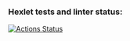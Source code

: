 ### Hexlet tests and linter status:
[![Actions Status](https://github.com/KostyaTaran/layout-designer-project-lvl1/workflows/hexlet-check/badge.svg)](https://github.com/KostyaTaran/layout-designer-project-lvl1/actions)